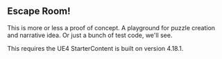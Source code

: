 ## Escape Room!

This is more or less a proof of concept. A playground for puzzle creation and narrative idea. Or just a bunch of test code, we'll see.

This requires the UE4 StarterContent is built on version 4.18.1.
